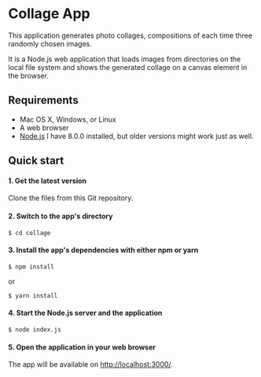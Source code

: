 # Collage App

This application generates photo collages, compositions of each time three randomly chosen images.

It is a Node.js web application that loads images from directories on the local file system and shows the generated collage on a canvas element in the browser.

## Requirements

* Mac OS X, Windows, or Linux
* A web browser
* [Node.js](https://nodejs.org) I have 8.0.0 installed, but older versions might work just as well.

## Quick start

#### 1. Get the latest version

Clone the files from this Git repository.

#### 2. Switch to the app's directory

```shell
$ cd collage
```

#### 3. Install the app's dependencies with either npm or yarn

```shell
$ npm install
```
or
```shell
$ yarn install
```

#### 4. Start the Node.js server and the application

```shell
$ node index.js
```

#### 5. Open the application in your web browser

The app will be available on [http://localhost:3000/](http://localhost:3000/).



